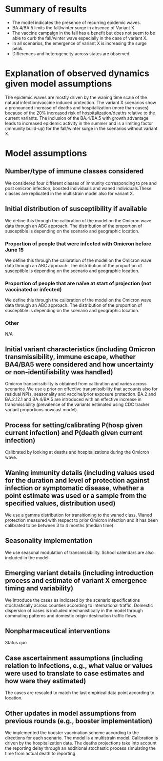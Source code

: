 # Summary of results
* The model indicates the presence of recurring epidemic waves.
* BA.4/BA.5 limits the fall/winter surge in absence of Variant X
* The vaccine campaign in the fall has a benefit but does not seem to be able to curb the fall/winter wave especially in the case of variant X.
* In all scenarios, the emergence of variant X is increasing the surge peak. 
* Differences and heterogeneity across states are observed.  

# Explanation of observed dynamics given model assumptions
The epidemic waves are mostly driven by the waning time scale of the natural infection/vaccine induced protection.
The variant X scenarios show a pronounced increase of deaths and hospitalization (more than cases) because of the 20% increased risk of hospitalization/deaths relative to the current variants.
The inclusion of the BA.4/BA.5 with growth advantage leads to increased epidemic activity in the summer and is a limiting factor (immunity build-up) for the fall/winter surge in the scenarios without variant X.

# Model assumptions
## Number/type of immune classes considered
We considered four different classes of immunity corresponding to pre and post omicron infection, boosted individuals and waned individuals.These classes are replicated in the multistrain model also for variant X.

## Initial distribution of susceptibility if available
We define this through the calibration of the model on the Omicron wave data through an ABC approach. The distribution of the proportion of susceptible is depending on the scenario and geographic location.

### Proportion of people that were infected with Omicron before June 15
We define this through the calibration of the model on the Omicron wave data through an ABC approach. The distribution of the proportion of susceptible is depending on the scenario and geographic location.

### Proportion of people that are naïve at start of projection (not vaccinated or infected)
We define this through the calibration of the model on the Omicron wave data through an ABC approach. The distribution of the proportion of susceptible is depending on the scenario and geographic location.
### Other
N/A

## Initial variant characteristics (including Omicron transmissibility, immune escape, whether BA4/BA5 were considered and how uncertainty or non-identifiability was handled) 
Omicron transmissibility is obtained from calibration and varies across scenarios. We use a prior on effective transmissibility that accounts also for residual NPIs, seasonality and vaccine/prior exposure protection. BA.2 and BA.2.12.1 and BA.4/BA.5 are introduced with an effective increase in transmissibility (prevalence of the variants estimated using CDC tracker variant proportions nowcast model). 

## Process for setting/calibrating P(hosp given current infection) and P(death given current infection)
Calibrated by looking at deaths and hospitalizations during the Omicron wave.

## Waning immunity details (including values used for the duration and level of protection against infection or symptomatic disease, whether a point estimate was used or a sample from the specified values, distribution used)
We use a gamma distribution for transitioning to the waned class. Waned protection measured with respect to prior Omicron infection and it has been calibrated to be between 3 to 4 months (median time). 

## Seasonality implementation
We use seasonal modulation of transmissibility. School calendars are also included in the model.

## Emerging variant details (including introduction process and estimate of variant X emergence timing and variability)
We introduce the cases as indicated by the scenario specifications stochastically across counties according to international traffic. Domestic dispersion of cases is included mechanistically in the model through commuting patterns and domestic origin-destination traffic flows. 

## Nonpharmaceutical interventions 
Status quo

## Case ascertainment assumptions (including relation to infections, e.g., what value or values were used to translate to case estimates and how were they estimated)
The cases are rescaled to match the last empirical data point according to location. 

## Other updates in model assumptions from previous rounds (e.g., booster implementation)
We implemented the booster vaccination scheme according to the directions for each scenario. The model is a multistrain model. Calibration is driven by the hospitalization data. The deaths projections take into account the reporting delay through an additional stochastic process simulating the time from actual death to reporting. 